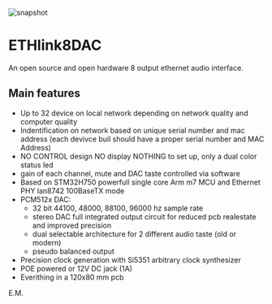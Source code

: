 ![snapshot](https://github.com/emna8388/ETHlink8DAC/blob/main/3D_PCB1_2025-03-27.png)
# ETHlink8DAC

An open source and open hardware 8 output ethernet audio interface.

## Main features

* Up to 32 device on local network depending on network quality and computer quality
* Indentification on network based on unique serial number and mac address (each devivce buil should have a proper serial number and MAC Address) 
* NO CONTROL design NO display NOTHING to set up, only a dual color status led 
* gain of each channel, mute and DAC taste controlled via software  
* Based on STM32H750 powerfull single core Arm m7 MCU and Ethernet PHY lan8742 100BaseTX mode 
* PCM512x DAC:
    * 32 bit 44100, 48000, 88100, 96000 hz sample rate 
    * stereo DAC full integrated output circuit for reduced pcb realestate and improved precision 
    * dual selectable architecture for 2 different audio taste (old or modern)
    * pseudo balanced output 
* Precision clock generation with Si5351 arbitrary clock synthesizer 
* POE powered or 12V DC jack (1A)
* Everithing in a 120x80 mm pcb 



E.M.
